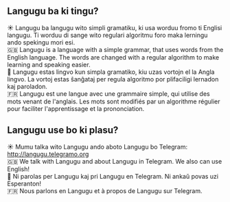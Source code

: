## Langugu ba ki tingu?

:sunny: Langugu ba langugu wito simpli gramatiku, ki usa worduu fromo ti Englisi langugu. Ti worduu di sange wito regulari algoritmu foro maka lerningu ando spekingu mori esi.  
:gb: Langugu is a language with a simple grammar, that uses words from the English language. The words are changed with a regular algorithm to make learning and speaking easier.  
:green_heart: Langugu estas lingvo kun simpla gramatiko, kiu uzas vortojn el la Angla lingvo. La vortoj estas ŝanĝataj per regula algoritmo por plifaciligi lernadon kaj paroladon.  
:fr: Langugu est une langue avec une grammaire simple, qui utilise des mots venant de l'anglais. Les mots sont modifiés par un algorithme régulier pour faciliter l'apprentissage et la prononciation.

## Langugu use bo ki plasu?

:sunny: Mumu talka wito Langugu ando aboto Langugu bo Telegram: http://langugu.telegramo.org  
:gb: We talk with Langugu and about Langugu in Telegram. We also can use English!  
:green_heart: Ni parolas per Langugu kaj pri Langugu en Telegram. Ni ankaŭ povas uzi Esperanton!  
:fr: Nous parlons en Langugu et à propos de Langugu sur Telegram.
